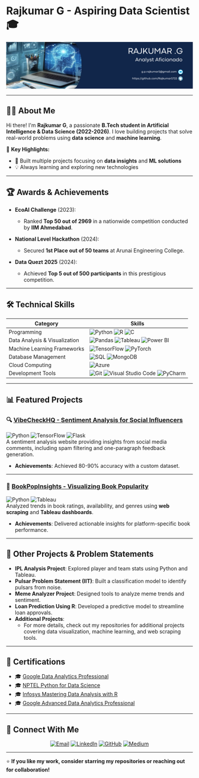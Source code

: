 # Rajkumar G - Aspiring Data Scientist 🎓  
![Profile Banner](https://github.com/Rajkumar5723/Rajkumar5723/blob/main/banner.png) <!-- Replace this with your custom banner -->

---

## 🧑‍💻 About Me  
Hi there! I'm **Rajkumar G**, a passionate **B.Tech student in Artificial Intelligence & Data Science (2022-2026)**. I love building projects that solve real-world problems using **data science** and **machine learning**.  

🌟 **Key Highlights:**  
- 🎯 Built multiple projects focusing on **data insights** and **ML solutions**  
- 💡 Always learning and exploring new technologies  

---
## 🏆 Awards & Achievements

- **EcoAI Challenge** (2023):  
  - Ranked **Top 50 out of 2969** in a nationwide competition conducted by **IIM Ahmedabad**.
  
- **National Level Hackathon** (2024):  
  - Secured **1st Place out of 50 teams** at Arunai Engineering College.

- **Data Quezt 2025** (2024):  
  - Achieved **Top 5 out of 500 participants** in this prestigious competition.

---

## 🛠️ Technical Skills  

| **Category**               | **Skills**                                                                                                           |  
|----------------------------|----------------------------------------------------------------------------------------------------------------------|  
| Programming                | ![Python](https://img.shields.io/badge/-Python-3776AB?logo=python&logoColor=white) ![R](https://img.shields.io/badge/-R-276DC3?logo=r&logoColor=white) ![C](https://img.shields.io/badge/-C-00599C?logo=c&logoColor=white)  |  
| Data Analysis & Visualization | ![Pandas](https://img.shields.io/badge/-Pandas-150458?logo=pandas&logoColor=white) ![Tableau](https://img.shields.io/badge/-Tableau-E97627?logo=tableau&logoColor=white) ![Power BI](https://img.shields.io/badge/-Power%20BI-F2C811?logo=powerbi&logoColor=black) |  
| Machine Learning Frameworks | ![TensorFlow](https://img.shields.io/badge/-TensorFlow-FF6F00?logo=tensorflow&logoColor=white) ![PyTorch](https://img.shields.io/badge/-PyTorch-EE4C2C?logo=pytorch&logoColor=white) |  
| Database Management        | ![SQL](https://img.shields.io/badge/-SQL-4479A1?logo=sqlite&logoColor=white) ![MongoDB](https://img.shields.io/badge/-MongoDB-47A248?logo=mongodb&logoColor=white) |  
| Cloud Computing            | ![Azure](https://img.shields.io/badge/-Microsoft%20Azure-0089D6?logo=microsoftazure&logoColor=white) |  
| Development Tools          | ![Git](https://img.shields.io/badge/-Git-F05032?logo=git&logoColor=white) ![Visual Studio Code](https://img.shields.io/badge/-VS%20Code-007ACC?logo=visualstudiocode&logoColor=white) ![PyCharm](https://img.shields.io/badge/-PyCharm-000000?logo=pycharm&logoColor=white) |  

---

## 📊 Featured Projects  

### 🔍 [**VibeCheckHQ** - Sentiment Analysis for Social Influencers](#)
![Python](https://img.shields.io/badge/-Python-3776AB?logo=python&logoColor=white) ![TensorFlow](https://img.shields.io/badge/-TensorFlow-FF6F00?logo=tensorflow&logoColor=white) ![Flask](https://img.shields.io/badge/-Flask-000000?logo=flask&logoColor=white)  
A sentiment analysis website providing insights from social media comments, including spam filtering and one-paragraph feedback generation.  
- **Achievements**: Achieved 80-90% accuracy with a custom dataset.  

---

### 📘 [**BookPopInsights** - Visualizing Book Popularity](#)
![Python](https://img.shields.io/badge/-Python-3776AB?logo=python&logoColor=white) ![Tableau](https://img.shields.io/badge/-Tableau-E97627?logo=tableau&logoColor=white)  
Analyzed trends in book ratings, availability, and genres using **web scraping** and **Tableau dashboards**.  
- **Achievements**: Delivered actionable insights for platform-specific book performance.  

---

## 🔬 Other Projects & Problem Statements  

- **IPL Analysis Project**: Explored player and team stats using Python and Tableau.  
- **Pulsar Problem Statement (IIT)**: Built a classification model to identify pulsars from noise.  
- **Meme Analyzer Project**: Designed tools to analyze meme trends and sentiment.  
- **Loan Prediction Using R**: Developed a predictive model to streamline loan approvals.  
- **Additional Projects**:
  - For more details, check out my repositories for additional projects covering data visualization, machine learning, and web scraping tools.
---

## 📜 Certifications  

- 🎓 [Google Data Analytics Professional](#)  
- 🎓 [NPTEL Python for Data Science](#)  
- 🎓 [Infosys Mastering Data Analysis with R](#)  
- 🎓 [Google Advanced Data Analytics Professional](#)  

---

## 🤝 Connect With Me  

<p align="center">
  <a href="mailto:g.p.rajkumar5@gmail.com"><img src="https://img.shields.io/badge/-Email-EA4335?logo=gmail&logoColor=white" alt="Email"></a>
  <a href="https://linkedin.com/in/rajkumarg-aspiringdata"><img src="https://img.shields.io/badge/-LinkedIn-0A66C2?logo=linkedin&logoColor=white" alt="LinkedIn"></a>
  <a href="https://github.com/rajkumar5723"><img src="https://img.shields.io/badge/-GitHub-181717?logo=github&logoColor=white" alt="GitHub"></a>
  <a href="https://medium.com/@g.p.rajkumar5"><img src="https://img.shields.io/badge/-Medium-000000?logo=medium&logoColor=white" alt="Medium"></a>
</p>

---

⭐ **If you like my work, consider starring my repositories or reaching out for collaboration!**  
